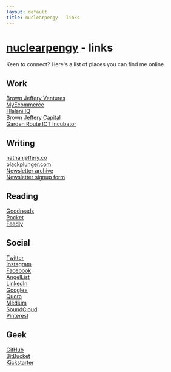```yaml
---
layout: default
title: nuclearpengy - links
---
```

<h1><a href="https://nuclearpengy.com">nuclearpengy</a> - links</h1>
<p>Keen to connect? Here's a list of places you can find me online.</p>
<h2>Work</h2>
<a href="https://brownjeffery.ventures" target="_blank">Brown Jeffery Ventures</a><br/>
<a href="https://myecommerce.codes" target="_blank">MyEcommerce</a><br/>
<a href="https://hlalani.co.za" target="_blank">Hlalani IQ</a><br/>
<a href="https://brownjeffery.capital" target="_blank">Brown Jeffery Capital</a><br/>
<a href="http://grincubator.co.za" target="_blank">Garden Route ICT Incubator</a>
<h2>Writing</h2>
<a href="https://nathanjeffery.co" target="_blank">nathanjeffery.co</a><br/>
<a href="https://blackplunger.com/author/nathan/" target="_blank">blackplunger.com</a><br/>
<a href="http://us2.campaign-archive2.com/home/?u=a94188216ab4227bfb61ce17f&id=0aa8bf06bf" target="_blank">Newsletter archive</a><br/>
<a href="http://eepurl.com/bMcGfn" target="_blank">Newsletter signup form</a>
<h2>Reading</h2>
<a href="https://goodreads.com/nuclearpengy" target="_blank">Goodreads</a><br/>
<a href="https://getpocket.com/@nuclearpengy" target="_blank">Pocket</a><br/>
<a href="https://feedly.com/nuclearpengy" target="_blank">Feedly</a>
<h2>Social</h2>
<a href="https://twitter.com/nuclearpengy" target="_blank">Twitter</a><br/>
<a href="https://instagram.com/nuclearpengy" target="_blank">Instagram</a><br/>
<a href="https://facebook.com/nuclearpengy" target="_blank">Facebook</a><br/>
<a href="https://angel.co/nuclearpengy" target="_blank">AngelList</a><br/>
<a href="http://www.linkedin.com/in/nuclearpengy" target="_blank">LinkedIn</a><br/>
<a href="https://plus.google.com/+NathanJeffery" target="_blank">Google+</a><br/>
<a href="https://www.quora.com/profile/Nathan-Jeffery" target="_blank">Quora</a><br/>
<a href="https://medium.com/@nuclearpengy" target="_blank">Medium</a><br/>
<a href="https://soundcloud.com/nuclearpengy" target="_blank">SoundCloud</a><br/>
<a href="https://pinterest.com/nuclearpengy" target="_blank">Pinterest</a><br/>
<h2>Geek</h2>
<a href="https://github.com/nuclearpengy" target="_blank">GitHub</a><br/>
<a href="https://bitbucket.org/nuclearpengy/" target="_blank">BitBucket</a><br/>
<a href="https://www.kickstarter.com/profile/nuclearpengy" target="_blank">Kickstarter</a>

